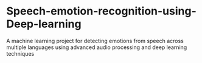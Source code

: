 # Speech-emotion-recognition-using-Deep-learning
A machine learning project for detecting emotions from speech across multiple languages using advanced audio processing and deep learning techniques
